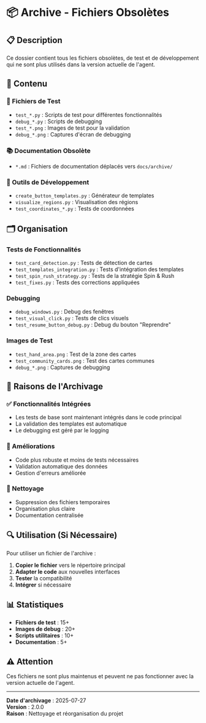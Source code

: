 # 📦 Archive - Fichiers Obsolètes

## 📋 Description

Ce dossier contient tous les fichiers obsolètes, de test et de développement qui ne sont plus utilisés dans la version actuelle de l'agent.

## 📁 Contenu

### 🧪 Fichiers de Test
- `test_*.py` : Scripts de test pour différentes fonctionnalités
- `debug_*.py` : Scripts de debugging
- `test_*.png` : Images de test pour la validation
- `debug_*.png` : Captures d'écran de debugging

### 📚 Documentation Obsolète
- `*.md` : Fichiers de documentation déplacés vers `docs/archive/`

### 🔧 Outils de Développement
- `create_button_templates.py` : Générateur de templates
- `visualize_regions.py` : Visualisation des régions
- `test_coordinates_*.py` : Tests de coordonnées

## 🗂️ Organisation

### Tests de Fonctionnalités
- `test_card_detection.py` : Tests de détection de cartes
- `test_templates_integration.py` : Tests d'intégration des templates
- `test_spin_rush_strategy.py` : Tests de la stratégie Spin & Rush
- `test_fixes.py` : Tests des corrections appliquées

### Debugging
- `debug_windows.py` : Debug des fenêtres
- `test_visual_click.py` : Tests de clics visuels
- `test_resume_button_debug.py` : Debug du bouton "Reprendre"

### Images de Test
- `test_hand_area.png` : Test de la zone des cartes
- `test_community_cards.png` : Test des cartes communes
- `debug_*.png` : Captures de debugging

## 📝 Raisons de l'Archivage

### ✅ Fonctionnalités Intégrées
- Les tests de base sont maintenant intégrés dans le code principal
- La validation des templates est automatique
- Le debugging est géré par le logging

### 🔄 Améliorations
- Code plus robuste et moins de tests nécessaires
- Validation automatique des données
- Gestion d'erreurs améliorée

### 🧹 Nettoyage
- Suppression des fichiers temporaires
- Organisation plus claire
- Documentation centralisée

## 🔍 Utilisation (Si Nécessaire)

Pour utiliser un fichier de l'archive :

1. **Copier le fichier** vers le répertoire principal
2. **Adapter le code** aux nouvelles interfaces
3. **Tester** la compatibilité
4. **Intégrer** si nécessaire

## 📊 Statistiques

- **Fichiers de test** : 15+
- **Images de debug** : 20+
- **Scripts utilitaires** : 10+
- **Documentation** : 5+

## ⚠️ Attention

Ces fichiers ne sont plus maintenus et peuvent ne pas fonctionner avec la version actuelle de l'agent.

---

**Date d'archivage** : 2025-07-27  
**Version** : 2.0.0  
**Raison** : Nettoyage et réorganisation du projet 